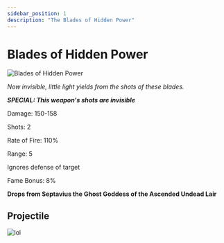 ```yaml
---
sidebar_position: 1
description: "The Blades of Hidden Power"
---
```

# Blades of Hidden Power

![Blades of Hidden Power](https://vwiki.valorserver.com/api/item/picture/Blades%20of%20Hidden%20Power)

<i> Now invisible, little light yields from the shots of these blades.</i>

***SPECIAL: This weapon's shots are invisible***

Damage: 150-158

Shots: 2 

Rate of Fire: 110%

Range: 5

Ignores defense of target

Fame Bonus: 8%

**Drops from Septavius the Ghost Goddess of the Ascended Undead Lair**

## Projectile 

![lol](https://cdn.discordapp.com/attachments/953134990428868629/981330251932131349/hidden_power.gif)
